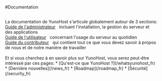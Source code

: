 #Documentation

<br />
La documentation de YunoHost s'articule globalement autour de 3 sections:

<br />
<a class="btn btn-primary" href="/admindoc_fr">Guide de l'administrateur</a> &nbsp;
<span class="text-muted">incluant l'installation, la gestion du serveur et des applications</span>

<br />
<a class="btn btn-success" href="/userdoc_fr">Guide de l'utilisateur</a> &nbsp;
<span class="text-muted">concernant l'usage du serveur au quotidien</span>

<br />
<a class="btn btn-danger" href="/contribute_fr">Guide du contributeur</a> &nbsp;
<span class="text-muted">qui contient tout ce que vous devez savoir à propos de nous et de notre manière de travailler</span>

<br />
<br />
Et si vous cherchez à en savoir plus sur YunoHost, vous serez peut-être intéressé par ces pages:
 * [Qu'est-ce que YunoHost ?](/whatsyunohost_fr)
 * [Dernière nouvelles](/news_fr)
 * [Roadmap](/roadmap_fr)
 * [Sécurité](/security_fr)

